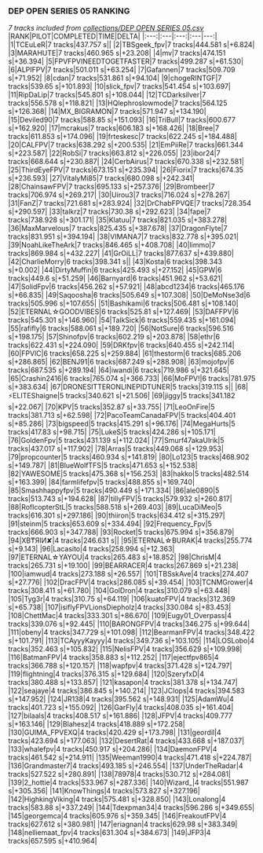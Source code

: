 ### DEP OPEN SERIES 05 RANKING
*7 tracks included from [collections/DEP OPEN SERIES 05.csv](/collections/DEP%20OPEN%20SERIES%2005.csv)*
|RANK|PILOT|COMPLETED|TIME|DELTA|
|:---:|:---|:---:|:---|---:|
|1|TCEuLeR|7 tracks|437.757 s||
|2|TBSgeek_fpv|7 tracks|444.581 s|+6.824|
|3|MARAHUTE|7 tracks|460.965 s|+23.208|
|4|mv|7 tracks|474.151 s|+36.394|
|5|FPVFPVINEEDTOGETFASTER|7 tracks|499.287 s|+61.530|
|6|ALPIFPV|7 tracks|501.011 s|+63.254|
|7|Gafannen|7 tracks|509.709 s|+71.952|
|8|cdan|7 tracks|531.861 s|+94.104|
|9|chogeRINTGF|7 tracks|539.65 s|+101.893|
|10|slick_fpv|7 tracks|541.454 s|+103.697|
|11|RipDaLip|7 tracks|545.801 s|+108.044|
|12|TCDarksilver|7 tracks|556.578 s|+118.821|
|13|HQlephroslowmode|7 tracks|564.125 s|+126.368|
|14|MX_BIGRAMON|7 tracks|571.947 s|+134.190|
|15|Deviled90|7 tracks|588.85 s|+151.093|
|16|TriBull|7 tracks|600.677 s|+162.920|
|17|mcrakus|7 tracks|606.183 s|+168.426|
|18|Bree|7 tracks|611.853 s|+174.096|
|19|frteskesc|7 tracks|622.245 s|+184.488|
|20|CALFPV|7 tracks|638.292 s|+200.535|
|21|EmPiiRe|7 tracks|661.344 s|+223.587|
|22|RobSi|7 tracks|663.812 s|+226.055|
|23|ibor24|7 tracks|668.644 s|+230.887|
|24|CerbAirus|7 tracks|670.338 s|+232.581|
|25|ThirdEyeFPV|7 tracks|673.151 s|+235.394|
|26|Fiorix|7 tracks|674.35 s|+236.593|
|27|VitalyMi85|7 tracks|680.098 s|+242.341|
|28|ChainsawFPV|7 tracks|695.133 s|+257.376|
|29|Brombeer|7 tracks|706.974 s|+269.217|
|30|Uirou3|7 tracks|716.024 s|+278.267|
|31|FanZ|7 tracks|721.681 s|+283.924|
|32|DrChabFPVQE|7 tracks|728.354 s|+290.597|
|33|talkrz|7 tracks|730.38 s|+292.623|
|34|fape|7 tracks|738.928 s|+301.171|
|35|Klatuu|7 tracks|821.035 s|+383.278|
|36|MaxMarvelous|7 tracks|825.435 s|+387.678|
|37|DragonFlyte|7 tracks|831.951 s|+394.194|
|38|VIMANA7|7 tracks|832.778 s|+395.021|
|39|NoahLikeTheArk|7 tracks|846.465 s|+408.708|
|40|limmo|7 tracks|869.984 s|+432.227|
|41|GrOiLL|7 tracks|877.637 s|+439.880|
|42|CharlieMorry|6 tracks|398.341 s||
|43|Kosta|6 tracks|398.343 s|+0.002|
|44|DirtyMuffin|6 tracks|425.493 s|+27.152|
|45|GPW|6 tracks|449.6 s|+51.259|
|46|Barnyard|6 tracks|451.962 s|+53.621|
|47|SolidFpv|6 tracks|456.262 s|+57.921|
|48|abcd1234|6 tracks|465.176 s|+66.835|
|49|Saqoosha|6 tracks|505.649 s|+107.308|
|50|DeMoNse3d|6 tracks|505.996 s|+107.655|
|51|Bashikami|6 tracks|506.481 s|+108.140|
|52|ETERNAL☆GOODVIBES|6 tracks|525.81 s|+127.469|
|53|DAFFPV|6 tracks|545.301 s|+146.960|
|54|TalkSick|6 tracks|559.435 s|+161.094|
|55|rafifly|6 tracks|588.061 s|+189.720|
|56|NotSure|6 tracks|596.516 s|+198.175|
|57|Shinofpv|6 tracks|602.219 s|+203.878|
|58|ethr|6 tracks|622.431 s|+224.090|
|59|DRKfpv|6 tracks|640.455 s|+242.114|
|60|FPVlC|6 tracks|658.225 s|+259.884|
|61|thestorm|6 tracks|685.206 s|+286.865|
|62|BENJ91|6 tracks|687.249 s|+288.908|
|63|mojofpv|6 tracks|687.535 s|+289.194|
|64|iwandi|6 tracks|719.986 s|+321.645|
|65|Crashin2416|6 tracks|765.074 s|+366.733|
|66|MoFPV!|6 tracks|781.975 s|+383.634|
|67|DRONESITTERONLINEPIDTUNER|5 tracks|319.115 s||
|68|⚡ELITEShaigne|5 tracks|340.621 s|+21.506|
|69|jiggy|5 tracks|341.182 s|+22.067|
|70|KPV|5 tracks|352.87 s|+33.755|
|71|LeoOnFire|5 tracks|381.713 s|+62.598|
|72|PacoTeamCanadaFPV|5 tracks|404.401 s|+85.286|
|73|bigspeed|5 tracks|415.291 s|+96.176|
|74|MegaHurts|5 tracks|417.83 s|+98.715|
|75|LukeS|5 tracks|424.286 s|+105.171|
|76|GoldenFpv|5 tracks|431.139 s|+112.024|
|77|Smurf47akaUlrik|5 tracks|437.017 s|+117.902|
|78|Arras|5 tracks|449.068 s|+129.953|
|79|propcounter|5 tracks|460.934 s|+141.819|
|80|Lo123|5 tracks|468.902 s|+149.787|
|81|BlueWolfTFS|5 tracks|471.653 s|+152.538|
|82|YAWESOME|5 tracks|475.368 s|+156.253|
|83|hakko|5 tracks|482.514 s|+163.399|
|84|farmlifefpv|5 tracks|488.855 s|+169.740|
|85|Smashhappyfpv|5 tracks|490.449 s|+171.334|
|86|ale0890|5 tracks|513.743 s|+194.628|
|87|tillyFPV|5 tracks|579.932 s|+260.817|
|88|RoflcopterStL|5 tracks|588.518 s|+269.403|
|89|LucaDiMeo|5 tracks|616.301 s|+297.186|
|90|thiiron|5 tracks|634.412 s|+315.297|
|91|steinm|5 tracks|653.609 s|+334.494|
|92|Frequency_Fpv|5 tracks|666.903 s|+347.788|
|93|Rocket|5 tracks|675.994 s|+356.879|
|94|XB₸ЯIИ✘|4 tracks|246.631 s||
|95|ETERNAL☆BURAK|4 tracks|255.774 s|+9.143|
|96|Lacasito|4 tracks|258.994 s|+12.363|
|97|ETERNAL☆YAYOU|4 tracks|265.483 s|+18.852|
|98|ChrisM|4 tracks|265.731 s|+19.100|
|99|BEARRACER|4 tracks|267.869 s|+21.238|
|100|iamwud|4 tracks|273.188 s|+26.557|
|101|TBSskAve|4 tracks|274.407 s|+27.776|
|102|DracFPV|4 tracks|286.085 s|+39.454|
|103|TCNMGrower|4 tracks|308.411 s|+61.780|
|104|GolDron|4 tracks|310.079 s|+63.448|
|105|Tyg3r|4 tracks|310.75 s|+64.119|
|106|kuatoFPV|4 tracks|312.369 s|+65.738|
|107|isiflyFPVLionsDiepholz|4 tracks|330.084 s|+83.453|
|108|ChettMac|4 tracks|333.301 s|+86.670|
|109|Eugy01_Overpass|4 tracks|339.076 s|+92.445|
|110|BARONGFPV|4 tracks|346.275 s|+99.644|
|111|obeny|4 tracks|347.729 s|+101.098|
|112|BearmanFPV|4 tracks|348.422 s|+101.791|
|113|TCAyyyKayyy|4 tracks|349.736 s|+103.105|
|114|LOSLobo|4 tracks|352.463 s|+105.832|
|115|NelisFPV|4 tracks|356.629 s|+109.998|
|116|BatmanFPV|4 tracks|358.883 s|+112.252|
|117|ejectfpv865|4 tracks|366.788 s|+120.157|
|118|wapfpv|4 tracks|371.428 s|+124.797|
|119|flightning|4 tracks|376.315 s|+129.684|
|120|SzeryfxD|4 tracks|380.488 s|+133.857|
|121|kasapon|4 tracks|381.378 s|+134.747|
|122|seajaye|4 tracks|386.845 s|+140.214|
|123|JClops|4 tracks|394.583 s|+147.952|
|124|JR138|4 tracks|395.562 s|+148.931|
|125|AdamWu|4 tracks|401.723 s|+155.092|
|126|GarFly|4 tracks|408.035 s|+161.404|
|127|bilaals|4 tracks|408.517 s|+161.886|
|128|JFPV|4 tracks|409.777 s|+163.146|
|129|Blahesz|4 tracks|418.889 s|+172.258|
|130|GUIMA_FPVEXQ|4 tracks|420.429 s|+173.798|
|131|geordil|4 tracks|423.694 s|+177.063|
|132|DesertRat|4 tracks|433.668 s|+187.037|
|133|whalefpv|4 tracks|450.917 s|+204.286|
|134|DaemonFPV|4 tracks|461.542 s|+214.911|
|135|Weeman1990|4 tracks|471.418 s|+224.787|
|136|Grandmaster7|4 tracks|493.185 s|+246.554|
|137|UnderTheRadar|4 tracks|527.522 s|+280.891|
|138|78978|4 tracks|530.712 s|+284.081|
|139|2_hottie|4 tracks|533.967 s|+287.336|
|140|Wizard_|4 tracks|551.987 s|+305.356|
|141|KnowThings|4 tracks|573.827 s|+327.196|
|142|HighkingViking|4 tracks|575.481 s|+328.850|
|143|Lonalong|4 tracks|583.88 s|+337.249|
|144|Tdexpman34|4 tracks|596.286 s|+349.655|
|145|georgemca|4 tracks|605.976 s|+359.345|
|146|FreakoutFPV|4 tracks|627.612 s|+380.981|
|147|eriagnan|4 tracks|629.98 s|+383.349|
|148|nelliemaat_fpv|4 tracks|631.304 s|+384.673|
|149|JFP3|4 tracks|657.595 s|+410.964|
